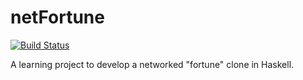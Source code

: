 # netFortune
[![Build Status](https://travis-ci.org/jhc-at-home/netFortune.svg?branch=master)](https://travis-ci.org/jhc-at-home/netFortune.svg?branch=master)

A learning project to develop a networked "fortune" clone in Haskell.
